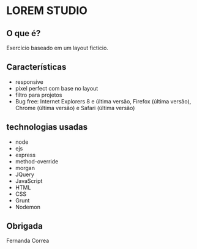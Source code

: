 # LOREM STUDIO

## O que é?
Exercício baseado em um layout fictício.  


## Características
* responsive
* pixel perfect com base no layout
* filtro para projetos
* Bug free: Internet Explorers 8 e última versão, Firefox (última versão), Chrome (última versão) e Safari (última versão)


## technologias usadas
* node
* ejs
* express
* method-override
* morgan
* JQuery
* JavaScript
* HTML
* CSS
* Grunt
* Nodemon


## Obrigada
Fernanda Correa